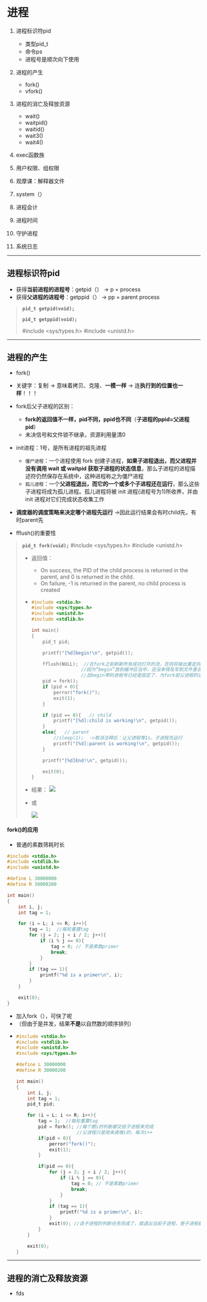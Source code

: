 # 进程

1. 进程标识符pid

   * 类型pid_t
   * 命令ps
   * 进程号是顺次向下使用
2. 进程的产生

   * fork()

   - vfork()
3. 进程的消亡及释放资源

   - wait()
   - waitpid()
   - waitid()
   - wait3()
   - wait4()
4. exec函数族
5. 用户权限、组权限
6. 观摩课：解释器文件
7. system（）
8. 进程会计
9. 进程时间
10. 守护进程
11. 系统日志

---

## 进程标识符pid

- 获得**当前进程的进程号**：getpid（）  -> p = process
- 获得**父进程的进程号**：getppid（）  -> pp = parent process

> **`pid_t getpid(void); `**
>
> **`pid_t getppid(void);`**
>
> #include <sys/types.h>
> #include <unistd.h>

---

## 进程的产生

- fork()
- 关键字：复制  -> 意味着拷贝、克隆、**一模一样**  -> 连**执行到的位置也一样**！！！
- fork后父子进程的区别：

  - **fork的返回值不一样，pid不同，ppid也不同**（**子进程的ppid=父进程pid**）
  - 未决信号和文件锁不继承，资源利用量清0
- init进程：1号，是所有进程的祖先进程

  * `僵尸进程`：一个进程使用 fork 创建子进程，**如果子进程退出，而父进程并没有调用 wait 或 waitpid 获取子进程的状态信息**，那么子进程的进程描述符仍然保存在系统中，这种进程称之为僵尸进程
  * `孤儿进程`：一个**父进程退出，而它的一个或多个子进程还在运行**，那么这些子进程将成为孤儿进程。孤儿进程将被 init 进程(进程号为1)所收养，并由 init 进程对它们完成状态收集工作
- **调度器的调度策略来决定哪个进程先运行**  ->因此运行结果会有时child先，有时parent先
- fflush()的重要性

> **`pid_t fork(void);`**
> #include <sys/types.h>
> #include <unistd.h>
>
> - 返回值：
>
>   - On success, the PID of the child process is returned in the parent, and 0 is returned in the child.
>   - On failure, -1 is returned in the parent, no child process
>     is created
> - ```c
>   #include <stdio.h>
>   #include <sys/types.h>
>   #include <unistd.h>
>   #include <stdlib.h>
>
>   int main()
>   {
>       pid_t pid;
>
>       printf("[%d]begin!\n", getpid());
>
>       fflush(NULL);  //在fork之前刷新所有成功打开的流，否则将输出重定向到一个文件里时，会出现两个“begin” ！！！
>                     //因为“begin”放到缓冲区当中，还没来得及写到文件里去就已经fork，导致父子缓冲区里各自有一个“begin”
>                     //且begin带的进程号已经是固定了，为fork前父进程的进程号
>       pid = fork();
>       if (pid < 0){
>           perror("fork()");
>           exit(1);
>       }
>
>       if (pid == 0){   // child
>           printf("[%d]:child is working!\n", getpid());
>       }
>       else{   // parent
>           //sleep(1);  ->取消注释后：让父进程等1s，子进程先运行
>           printf("[%d]:parent is working!\n", getpid());
>       }
>
>       printf("[%d]End!\n", getpid());
>
>       exit(0);
>   }
>   ```
> - 结果：
>   ![](assets/20230315_164445_image.png)
> - 或
>
>   ![](assets/20230315_164601_image.png)

#### fork()的应用

- 普通的素数筛耗时长

```c
#include <stdio.h>
#include <stdlib.h>
#include <unistd.h>

#define L 30000000
#define R 30000200

int main()
{
    int i, j;
    int tag = 1;

    for (i = L; i <= R; i++){
        tag = 1;  //每轮重置tag
        for (j = 2; j < i / 2; j++){
            if (i % j == 0){
                tag = 0; // 不是素数primer
                break;
            }
        }
        if (tag == 1){
            printf("%d is a primer\n", i);
        }
    }

    exit(0);
}
```

- 加入fork（），可快了呢
- （但由于是并发，结果**不是**以自然数的顺序排列）
- ```c
  #include <stdio.h>
  #include <stdlib.h>
  #include <unistd.h>
  #include <sys/types.h>

  #define L 30000000
  #define R 30000200

  int main()
  {
      int i, j;
      int tag = 1;
      pid_t pid;

      for (i = L; i <= R; i++){
          tag = 1;  //每轮重置tag
          pid = fork(); //每个数i的判断都交给子进程来完成
                        //父进程只是用来递增i的，每次i++
          if(pid < 0){
              perror("fork()");
              exit(1);
          }

          if(pid == 0){
              for (j = 2; j < i / 2; j++){
                  if (i % j == 0){
                      tag = 0; // 不是素数primer
                      break;
                  }
              }
              if (tag == 1){
                  printf("%d is a primer\n", i);
              }
              exit(0); //该子进程的判断任务完成了，就退出当前子进程，使子进程都是由bash的这个子进程fork出来的
          }
      }

      exit(0);
  }
  ```

---

## 进程的消亡及释放资源

- fds
